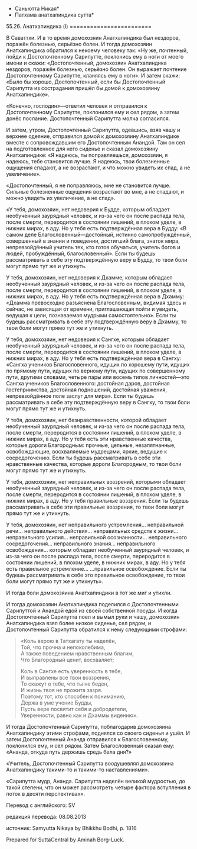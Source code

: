 * Саньютта Никая*
* Патхама анатхапиндика сутта*

55\.26\. Анатхапиндика \(I\)
\=\=\=\=\=\=\=\=\=\=\=\=\=\=\=\=\=\=\=\=\=\=\=\=

В Саваттхи\. И в то время домохозяин Анатхапиндика был нездоров, поражён болезнью, серьёзно болен\. И тогда домохозяин Анатхапиндика обратился к некоему человеку так: «Ну же, почтенный, пойди к Достопочтенному Сарипутте, поклонись ему в ноги от моего имени и скажи: «Достопочтенный, домохозяин Анатхапиндика нездоров, поражён болезнью, серьёзно болен\. Он выражает почтение Достопочтенному Сарипутте, кланяясь ему в ноги»\. И затем скажи: «Было бы хорошо, Достопочтенный, если бы Достопочтенный Сарипутта из сострадания пришёл бы домой к домохозяину Анатхапиндике»\.

«Конечно, господин»—ответил человек и отправился к Достопочтенному Сарипутте, поклонился ему и сел рядом, а затем донёс послание\. Достопочтенный Сарипутта молча согласился\.

И затем, утром, Достопочтенный Сарипутта, одевшись, взяв чашу и верхнее одеяние, отправился домой к домохозяину Анатхапиндике вместе с сопровождавшим его Достопочтенным Анандой\. Там он сел на подготовленное для него сиденье и сказал домохозяину Анатхапиндике: «Я надеюсь, ты поправляешься, домохозяин, я надеюсь, тебе становится лучше\. Я надеюсь, твои болезненные ощущения спадают, а не возрастают, и что можно увидеть их спад, а не увеличение»\.

«Достопочтенный, я не поправляюсь, мне не становится лучше\. Сильные болезненные ощущения возрастают во мне, а не спадают, и можно увидеть их увеличение, а не спад»\.

«У тебя, домохозяин, нет недоверия к Будде, которым обладает необученный заурядный человек, и из\-за чего он после распада тела, после смерти, переродится в состоянии лишений, в плохом уделе, в нижних мирах, в аду\. Но у тебя есть подтверждённая вера в Будду: «В самом деле Благословенный—достойный, истинно самопробуждённый, совершенный в знании и поведении, достигший блага, знаток мира, непревзойдённый учитель тех, кто готов обучаться, учитель богов и людей, пробуждённый, благословенный»\. Если ты будешь рассматривать в себе эту подтверждённую веру в Будду, то твои боли могут прямо тут же и утихнуть\.

У тебя, домохозяин, нет недоверия к Дхамме, которым обладает необученный заурядный человек, и из\-за чего он после распада тела, после смерти, переродится в состоянии лишений, в плохом уделе, в нижних мирах, в аду\. Но у тебя есть подтверждённая вера в Дхамму: «Дхамма превосходно разъяснена Благословенным, видимая здесь и сейчас, не зависящая от времени, приглашающая пойти и увидеть, ведущая к цели, познаваемая мудрыми самостоятельно»\. Если ты будешь рассматривать в себе эту подтверждённую веру в Дхамму, то твои боли могут прямо тут же и утихнуть\.

У тебя, домохозяин, нет недоверия к Сангхе, которым обладает необученный заурядный человек, и из\-за чего он после распада тела, после смерти, переродится в состоянии лишений, в плохом уделе, в нижних мирах, в аду\. Но у тебя есть подтверждённая вера в Сангху: «Сангха учеников Благословенного, идущих по хорошему пути, идущих по прямому пути, идущих по верному пути, идущих по совершенному пути, другими словами, четыре пары или восемь типов личностей—это Сангха учеников Благословенного: достойная даров, достойная гостеприимства, достойная подношений, достойная уважения, непревзойдённое поле заслуг для мира»\. Если ты будешь рассматривать в себе эту подтверждённую веру в Сангху, то твои боли могут прямо тут же и утихнуть\.

У тебя, домохозяин, нет безнравственности, которой обладает необученный заурядный человек, и из\-за чего он после распада тела, после смерти, переродится в состоянии лишений, в плохом уделе, в нижних мирах, в аду\. Но у тебя есть эти нравственные качества, которые дороги Благородным: прочные, цельные, незапятнанные, освобождающие, восхваляемые мудрецами, яркие, ведущие к сосредоточению\. Если ты будешь рассматривать в себе эти нравственные качества, которые дороги Благородным, то твои боли могут прямо тут же и утихнуть\.

У тебя, домохозяин, нет неправильных воззрений, которыми обладает необученный заурядный человек, и из\-за чего он после распада тела, после смерти, переродится в состоянии лишений, в плохом уделе, в нижних мирах, в аду\. Но у тебя правильные воззрения\. Если ты будешь рассматривать в себе эти правильные воззрения, то твои боли могут прямо тут же и утихнуть\.

У тебя, домохозяин, нет неправильного устремления… неправильной речи… неправильного действия… неправильных средств к жизни… неправильного усилия… неправильной осознанности… неправильного сосредоточения… неправильного знания… неправильного освобождения… которым обладает необученный заурядный человек, и из\-за чего он после распада тела, после смерти, переродится в состоянии лишений, в плохом уделе, в нижних мирах, в аду\. Но у тебя есть правильное устремление… …правильное освобождение\. Если ты будешь рассматривать в себе это правильное освобождение, то твои боли могут прямо тут же и утихнуть»\.

И тогда боли домохозяина Анатхапиндики в тот же миг и утихли\.

И тогда домохозяин Анатхапиндика поделился с Достопочтенными Сарипуттой и Анандой едой из своей собственной посуды\. И когда Достопочтенный Сарипутта поел и вымыл руки и чашу, домохозяин Анатхапиндика взял более низкое сиденье, сел рядом, и Достопочтенный Сарипутта обратился к нему следующими строфами:

> «Коль верою в Татхагату ты наделён,  
> Той, что прочна и непоколебима,  
> А также поведением нравственным благим,  
> Что Благородный ценит, восхваляет;  
>   
> Коль в Сангхе есть уверенность в тебе,  
> И выправлены все твои воззрения,  
> То скажут о тебе, что ты не беден,  
> И жизнь твоя не прожита зазря\.  
> Поэтому тот, кто способен к пониманию,  
> Держа в уме учение Будды,  
> Пусть вере посвятит себя и добродетели,  
> Уверенности, равно как и Дхаммы видению»\.

И тогда Достопочтенный Сарипутта, поблагодарив домохозяина Анатхапиндику этими строфами, поднялся со своего сиденья и ушёл\. И затем Достопочтенный Ананда отправился к Благословенному, поклонился ему, и сел рядом\. Затем Благословенный сказал ему: «Ананда, откуда путь держишь средь бела дня?»

«Учитель, Достопочтенный Сарипутта воодушевлял домохозяина Анатхапиндику такими\-то и такими\-то наставлениями»\.

«Сарипутта мудр, Ананда\. Сарипутта наделён великой мудростью, до такой степени, что он может рассмотреть четыре фактора вступления в поток в десяти перспективах»\.

Перевод с английского: SV

редакция перевода: 08\.08\.2013

источник: Samyutta Nikaya by Bhikkhu Bodhi, p\. 1816

Prepared for SuttaCentral by Aminah Borg\-Luck\.
